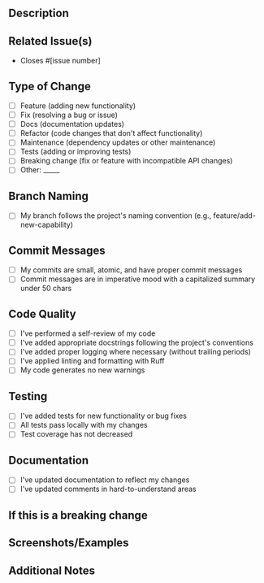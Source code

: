## Description
<!--
  Please provide a brief description of the changes introduced by this pull request.
  Focus on the "what" and "why" rather than the "how".
-->

## Related Issue(s)
<!-- Link any related issues using the syntax: -->
- Closes #[issue number]

## Type of Change
<!-- Check the relevant option(s): -->
- [ ] Feature (adding new functionality)
- [ ] Fix (resolving a bug or issue)
- [ ] Docs (documentation updates)
- [ ] Refactor (code changes that don't affect functionality)
- [ ] Maintenance (dependency updates or other maintenance)
- [ ] Tests (adding or improving tests)
- [ ] Breaking change (fix or feature with incompatible API changes)
- [ ] Other: _____

## Branch Naming
<!-- Confirm your branch follows the naming convention: <kind>/<description> -->
- [ ] My branch follows the project's naming convention (e.g., feature/add-new-capability)

## Commit Messages
<!-- Ensure your commits follow the project guidelines -->
- [ ] My commits are small, atomic, and have proper commit messages
- [ ] Commit messages are in imperative mood with a capitalized summary under 50 chars

## Code Quality
<!-- Check all that apply: -->
- [ ] I've performed a self-review of my code
- [ ] I've added appropriate docstrings following the project's conventions
- [ ] I've added proper logging where necessary (without trailing periods)
- [ ] I've applied linting and formatting with Ruff
- [ ] My code generates no new warnings

## Testing
<!-- Check all that apply: -->
- [ ] I've added tests for new functionality or bug fixes
- [ ] All tests pass locally with my changes
- [ ] Test coverage has not decreased

## Documentation
<!-- Check if relevant: -->
- [ ] I've updated documentation to reflect my changes
- [ ] I've updated comments in hard-to-understand areas

## If this is a breaking change
<!--
  If applicable, describe the impact and migration path for existing applications.
  Otherwise, you can remove this section.
-->

## Screenshots/Examples
<!-- If applicable, add screenshots or examples to help explain your changes. -->

## Additional Notes
<!-- Add any other context about the PR here. -->
